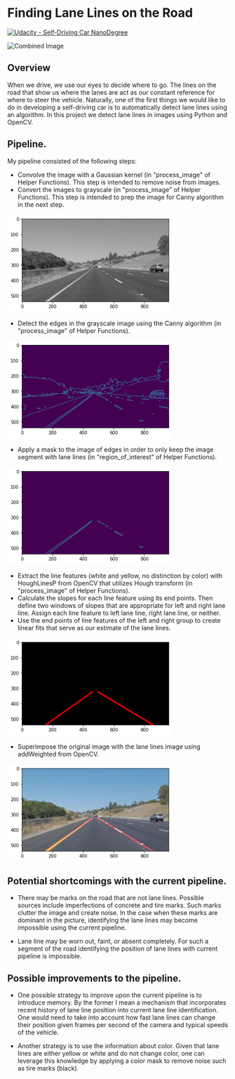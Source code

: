 # **Finding Lane Lines on the Road**
[![Udacity - Self-Driving Car NanoDegree](https://s3.amazonaws.com/udacity-sdc/github/shield-carnd.svg)](http://www.udacity.com/drive)

<img src="examples/laneLines_thirdPass.jpg" width="480" alt="Combined Image" />

## Overview

When we drive, we use our eyes to decide where to go.  The lines on the road that show us where the lanes are act as our constant reference for where to steer the vehicle.  Naturally, one of the first things we would like to do in developing a self-driving car is to automatically detect lane lines using an algorithm. In this project we detect lane lines in images using Python and OpenCV.

[//]: # (Image References)

[image1]: ./writeup_images/1.png
[image2]: ./writeup_images/2.png
[image3]: ./writeup_images/3.png
[image4]: ./writeup_images/4.png
[image5]: ./writeup_images/5.png

## Pipeline.

My pipeline consisted of the following steps:
- Convolve the image with a Gaussian kernel (in "process_image" of Helper Functions).  This step is intended to remove noise from images.
- Convert the images to grayscale (in "process_image" of Helper Functions). This step is intended to prep the image for Canny algorithm in the next step.

![alt text][image1]
- Detect the edges in the grayscale image using the Canny algorithm (in "process_image" of Helper Functions).

![alt text][image2]
- Apply a mask to the image of edges in order to only keep the image segment with lane lines (in "region_of_interest" of Helper Functions).

![alt text][image3]
- Extract the line features (white and yellow, no distinction by color) with HoughLinesP from OpenCV that utilizes Hough transform (in "process_image" of Helper Functions).
- Calculate the slopes for each line feature using its end points. Then define two windows of slopes that are appropriate for left and right lane line. Assign each line feature to left lane line, right lane line, or neither.
- Use the end points of line features of the left and right group to create linear fits that serve as our estimate of the lane lines.

![alt text][image4]
- Superimpose the original image with the lane lines image using addWeighted from OpenCV.

![alt text][image5]

## Potential shortcomings with the current pipeline.

- There may be marks on the road that are not lane lines. Possible sources include imperfections of concrete and tire marks. Such marks clutter the image and create noise. In the case when these marks are dominant in the picture, identifying the lane lines may become impossible using the current pipeline.

- Lane line may be worn out, faint, or absent completely. For such a segment of the road identifying the position of lane lines with current pipeline is impossible.

## Possible improvements to the pipeline.

- One possible strategy to improve upon the current pipeline is to introduce memory. By the former I mean a mechanism that incorporates recent history of lane line position into current lane line identification. One would need to take into account how fast lane lines can change their position given frames per second of the camera and typical speeds of the vehicle.

- Another strategy is to use the information about color. Given that lane lines are either yellow or white and do not change color, one can leverage this knowledge by applying a color mask to remove noise such as tire marks (black).
